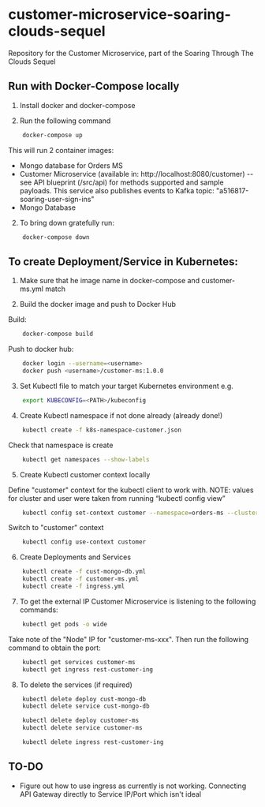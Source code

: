 # customer-microservice-soaring-clouds-sequel

Repository for the Customer Microservice, part of the Soaring Through The Clouds Sequel

## Run with Docker-Compose locally

1) Install docker and docker-compose

2) Run the following command

```bash
	docker-compose up
```
This will run 2 container images:

- Mongo database for Orders MS
- Customer Microservice (available in: http://localhost:8080/customer) --see API blueprint (/src/api) for methods supported and sample payloads. This service also publishes events to Kafka topic: "a516817-soaring-user-sign-ins"
- Mongo Database

2) To bring down gratefully run:

```bash
	docker-compose down
```

## To create Deployment/Service in Kubernetes:

1) Make sure that he image name in docker-compose and customer-ms.yml match

2) Build the docker image and push to Docker Hub

Build:
```bash
	docker-compose build
```

Push to docker hub:
```bash
	docker login --username=<username>
	docker push <username>/customer-ms:1.0.0
```

3) Set Kubectl file to match your target Kubernetes environment e.g.

```bash
	export KUBECONFIG=<PATH>/kubeconfig
```

4) Create Kubectl namespace if not done already (already done!)

```bash
	kubectl create -f k8s-namespace-customer.json
```
Check that namespace is create

```bash
	kubectl get namespaces --show-labels
```

5) Create Kubectl customer context locally

Define "customer" context for the kubectl client to work with. NOTE: values for cluster and user were taken from running “kubectl config view”

```bash
	kubectl config set-context customer --namespace=orders-ms --cluster=cluster-ce24934b740 --user=user-ce24934b740
```

Switch to "customer" context

```bash
	kubectl config use-context customer
```

6) Create Deployments and Services

```bash
	kubectl create -f cust-mongo-db.yml
	kubectl create -f customer-ms.yml
	kubectl create -f ingress.yml
```

7) To get the external IP Customer Microservice is listening to the following commands:

```bash
	kubectl get pods -o wide
```
 Take note of the "Node" IP for "customer-ms-xxx". Then run the following command to obtain the port:

```bash
	kubectl get services customer-ms
	kubectl get ingress rest-customer-ing
```

8) To delete the services (if required)

```bash
	kubectl delete deploy cust-mongo-db
	kubectl delete service cust-mongo-db

	kubectl delete deploy customer-ms
	kubectl delete service customer-ms

	kubectl delete ingress rest-customer-ing
```

## TO-DO

- Figure out how to use ingress as currently is not working. Connecting API Gateway directly to Service IP/Port which isn't ideal
